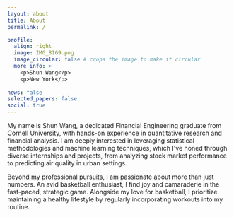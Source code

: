 ```yaml
---
layout: about
title: About
permalink: /

profile:
  align: right
  image: IMG_8169.png
  image_circular: false # crops the image to make it circular
  more_info: >
    <p>Shun Wang</p>
    <p>New York</p>
 
news: false
selected_papers: false
social: true 
---
```


My name is Shun Wang, a dedicated Financial Engineering graduate from Cornell University, with hands-on experience in quantitative research and financial analysis. I am deeply interested in leveraging statistical methodologies and machine learning techniques, which I've honed through diverse internships and projects, from analyzing stock market performance to predicting air quality in urban settings.

Beyond my professional pursuits, I am passionate about more than just numbers. An avid basketball enthusiast, I find joy and camaraderie in the fast-paced, strategic game. Alongside my love for basketball, I prioritize maintaining a healthy lifestyle by regularly incorporating workouts into my routine.

